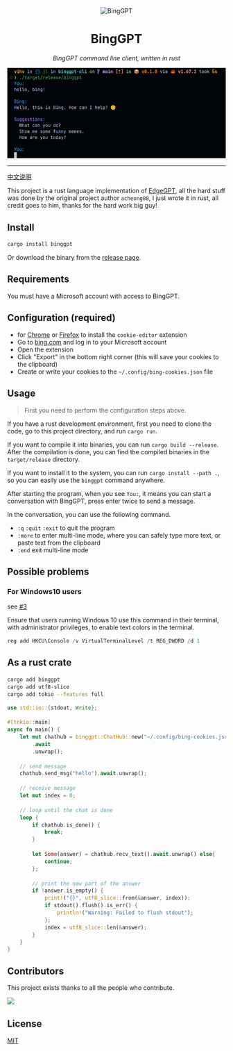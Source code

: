 <div align="center">
    <img src="https://socialify.git.ci/jlvihv/BingGPT/image?description=1&descriptionEditable=BingGPT%20command%20line%20client%2C%20written%20in%20rust&font=KoHo&language=1&logo=https%3A%2F%2Fupload.wikimedia.org%2Fwikipedia%2Fcommons%2F9%2F9c%2FBing_Fluent_Logo.svg&name=1&owner=1&pattern=Circuit%20Board&theme=Auto" alt="BingGPT" width="640" height="320" />

# BingGPT

_BingGPT command line client, written in rust_

<img src="binggpt.png" />

---

</div>

[中文说明](README_CN.md)

This project is a rust language implementation of [EdgeGPT](https://github.com/acheong08/EdgeGPT), all the hard stuff was done by the original project author `acheong08`, I just wrote it in rust, all credit goes to him, thanks for the hard work big guy!

## Install

```bash
cargo install binggpt
```

Or download the binary from the [release page](https://github.com/jlvihv/BingGPT/releases).

## Requirements

You must have a Microsoft account with access to BingGPT.

## Configuration (required)

- for [Chrome](https://chrome.google.com/webstore/detail/cookie-editor/hlkenndednhfkekhgcdicdfddnkalmdm) or [Firefox](https://addons.mozilla.org/en-US/firefox/addon/cookie-editor/) to install the `cookie-editor` extension
- Go to [bing.com](https://www.bing.com) and log in to your Microsoft account
- Open the extension
- Click "Export" in the bottom right corner (this will save your cookies to the clipboard)
- Create or write your cookies to the `~/.config/bing-cookies.json` file

## Usage

> First you need to perform the configuration steps above.

If you have a rust development environment, first you need to clone the code, go to this project directory, and run `cargo run`.

If you want to compile it into binaries, you can run `cargo build --release`. After the compilation is done, you can find the compiled binaries in the `target/release` directory.

If you want to install it to the system, you can run `cargo install --path .`, so you can easily use the `binggpt` command anywhere.

After starting the program, when you see `You:`, it means you can start a conversation with BingGPT, press enter twice to send a message.

In the conversation, you can use the following command.

- `:q` `:quit` `:exit` to quit the program
- `:more` to enter multi-line mode, where you can safely type more text, or paste text from the clipboard
- `:end` exit multi-line mode

## Possible problems

### For Windows10 users

see [#3](https://github.com/jlvihv/BingGPT/issues/3)

Ensure that users running Windows 10 use this command in their terminal, with administrator privileges, to enable text colors in the terminal.

```powershell
reg add HKCU\Console /v VirtualTerminalLevel /t REG_DWORD /d 1
```

## As a rust crate

```bash
cargo add binggpt
cargo add utf8-slice
cargo add tokio --features full
```

```rust
use std::io::{stdout, Write};

#[tokio::main]
async fn main() {
    let mut chathub = binggpt::ChatHub::new("~/.config/bing-cookies.json")
        .await
        .unwrap();

    // send message
    chathub.send_msg("hello").await.unwrap();

    // receive message
    let mut index = 0;

    // loop until the chat is done
    loop {
        if chathub.is_done() {
            break;
        }

        let Some(answer) = chathub.recv_text().await.unwrap() else{
            continue;
        };

        // print the new part of the answer
        if !answer.is_empty() {
            print!("{}", utf8_slice::from(&answer, index));
            if stdout().flush().is_err() {
                println!("Warning: Failed to flush stdout");
            };
            index = utf8_slice::len(&answer);
        }
    }
}
```

## Contributors

This project exists thanks to all the people who contribute.

 <a href="https://github.com/jlvihv/BingGPT/graphs/contributors">
  <img src="https://contrib.rocks/image?repo=jlvihv/BingGPT" />
 </a>

## License

[MIT](LICENSE)

